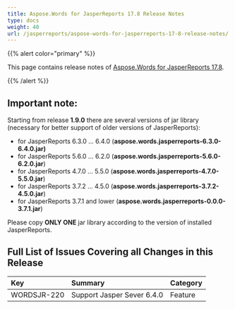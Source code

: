 ```yaml
---
title: Aspose.Words for JasperReports 17.8 Release Notes
type: docs
weight: 40
url: /jasperreports/aspose-words-for-jasperreports-17-8-release-notes/
---
```


{{% alert color="primary" %}} 

This page contains release notes of [Aspose.Words for JasperReports 17.8](https://downloads.aspose.com/words/jasperreports/new-releases/aspose.words-for-jasperreports-17.8/).

{{% /alert %}} 

## **Important note:**

Starting from release **1.9.0** there are several versions of jar library (necessary for better support of older versions of JasperReports):

- for JasperReports 6.3.0 ... 6.4.0 (**aspose.words.jasperreports-6.3.0-6.4.0.jar)**
- for JasperReports 5.6.0 ... 6.2.0 (**aspose.words.jasperreports-5.6.0-6.2.0.jar**)
- for JasperReports 4.7.0 ... 5.5.0 (**aspose.words.jasperreports-4.7.0-5.5.0.jar**)
- for JasperReports 3.7.2 ... 4.5.0 (**aspose.words.jasperreports-3.7.2-4.5.0.jar**)
- for JasperReports 3.7.1 and lower (**aspose.words.jasperreports-0.0.0-3.7.1.jar**)

Please copy **ONLY ONE** jar library according to the version of installed JasperReports.

## **Full List of Issues Covering all Changes in this Release**

|**Key**|**Summary**|**Category**|
| :- | :- | :- |
|WORDSJR-220|Support Jasper Sever 6.4.0|Feature |

